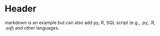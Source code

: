 # Header

markdown is an example but can also add py, R, SQL script (e.g., .py, .R, .sql) and other languages. 
